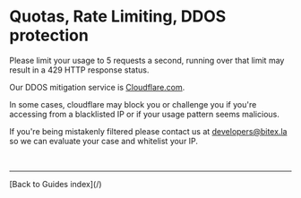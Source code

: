 # Quotas, Rate Limiting, DDOS protection

Please limit your usage to 5 requests a second, running over that limit may result in a 429 HTTP
response status.

Our DDOS mitigation service is [Cloudflare.com](https://www.cloudflare.com/).

In some cases, cloudflare may block you or challenge you if you're accessing
from a blacklisted IP or if your usage pattern seems malicious.

If you're being mistakenly filtered please contact us
at [developers@bitex.la](mailto:developers@bitex.la) so we can evaluate your case and whitelist your IP.

<br/>
<hr/>
[Back to Guides index](/)
